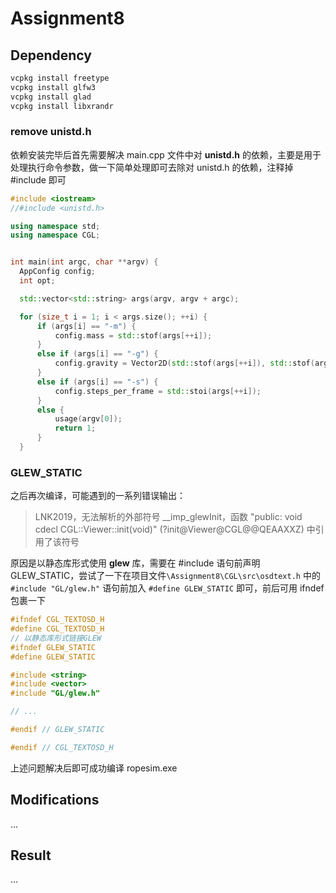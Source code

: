 # Assignment8

## Dependency

```bash
vcpkg install freetype
vcpkg install glfw3
vcpkg install glad
vcpkg install libxrandr
```

### remove unistd.h

依赖安装完毕后首先需要解决 main.cpp 文件中对 **unistd.h** 的依赖，主要是用于处理执行命令参数，做一下简单处理即可去除对 unistd.h 的依赖，注释掉 #include 即可

```c++
#include <iostream>
//#include <unistd.h>

using namespace std;
using namespace CGL;


int main(int argc, char **argv) {
  AppConfig config;
  int opt;

  std::vector<std::string> args(argv, argv + argc);

  for (size_t i = 1; i < args.size(); ++i) {
      if (args[i] == "-m") {
          config.mass = std::stof(args[++i]);
      }
      else if (args[i] == "-g") {
          config.gravity = Vector2D(std::stof(args[++i]), std::stof(args[++i]));
      }
      else if (args[i] == "-s") {
          config.steps_per_frame = std::stoi(args[++i]);
      }
      else {
          usage(argv[0]);
          return 1;
      }
  }
```

### GLEW_STATIC

之后再次编译，可能遇到的一系列错误输出：

> LNK2019，无法解析的外部符号 __imp_glewInit，函数 "public: void cdecl CGL::Viewer::init(void)" (?init@Viewer@CGL@@QEAAXXZ) 中引用了该符号

原因是以静态库形式使用 **glew** 库，需要在 #include 语句前声明 GLEW_STATIC，尝试了一下在项目文件`\Assignment8\CGL\src\osdtext.h` 中的 `#include "GL/glew.h"` 语句前加入 `#define GLEW_STATIC` 即可，前后可用 ifndef 包裹一下

```c++
#ifndef CGL_TEXTOSD_H
#define CGL_TEXTOSD_H
// 以静态库形式链接GLEW
#ifndef GLEW_STATIC
#define GLEW_STATIC

#include <string>
#include <vector>
#include "GL/glew.h"

// ...

#endif // GLEW_STATIC

#endif // CGL_TEXTOSD_H

```

上述问题解决后即可成功编译 ropesim.exe

## Modifications

...

## Result

...
